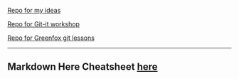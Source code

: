 [Repo for my ideas](https://github.com/PostAngie/World-of-Angie)

[Repo for Git-it workshop](https://github.com/PostAngie/patchwork)

[Repo for Greenfox git lessons](https://github.com/PostAngie/git-lesson-repository)

---
Markdown Here Cheatsheet
[here](https://github.com/adam-p/markdown-here/wiki/Markdown-Here-Cheatsheet)
---
